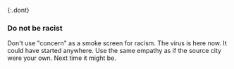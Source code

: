 {:.dont}
### Do not be racist

Don't use "concern" as a smoke screen for racism. The virus is here now. It could have started anywhere. Use the same empathy as if the source city were your own. Next time it might be.
